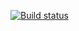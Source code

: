 [![Build status](https://ci.appveyor.com/api/projects/status/eeu68iq0nyyi0vw3?svg=true)](https://ci.appveyor.com/project/Kotaviy/patterns-1)
